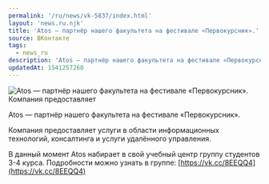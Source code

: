 ```yaml
---
permalink: '/ru/news/vk-5837/index.html'
layout: 'news.ru.njk'
title: 'Atos — партнёр нашего факультета на фестивале «Первокурсник».'
source: ВКонтакте
tags:
  - news_ru
description: 'Atos — партнёр нашего факультета на фестивале «Первокурсник».'
updatedAt: 1541257260
---
```

![Atos — партнёр нашего факультета на фестивале «Первокурсник». Компания предоставляет](https://sun9-24.userapi.com/impf/c830708/v830708267/1c10c3/iH9fK88Ctx4.jpg?size=1280x853&quality=96&sign=9d37a08854460e3ff5b37bb3542d5dfd&c_uniq_tag=htIP8gWd9Ao4-QiyCLoPfCUWZ07Djp_lodT4xKlbA9M&type=album)

Atos — партнёр нашего факультета на фестивале «Первокурсник».

Компания предоставляет услуги в области информационных технологий, консалтинга и услуги удалённого управления.

В данный момент Atos набирает в свой учебный центр группу студентов 3-4 курса. Подробности можно узнать в группе: [https://vk.cc/8EEQQ4](https://vk.cc/8EEQQ4)
